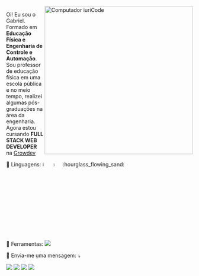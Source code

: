 <img src="https://raw.githubusercontent.com/MicaelliMedeiros/micaellimedeiros/master/image/computer-illustration.png" min-width="400px" max-width="400px" width="400px" align="right" alt="Computador iuriCode">

<p align="left"> 
  Oi! Eu sou o Gabriel.<br> 
  Formado em  <strong>Educação Física e Engenharia de Controle e Automação</strong>.<br>
  Sou professor de educação física em uma escola pública e no meio tempo, realizei algumas pós-graduações na área da engenharia.<br>
  Agora estou cursando  <strong>FULL STACK WEB DEVELOPER</strong> na <a href="https://www.growdev.com.br"> Growdev</a>
</p>

<p align="left">
  🦄 Linguagens: <img src="https://img.shields.io/badge/HTML-239120?style=for-the-badge&logo=html5&logoColor=white" width=5%/> <img src="https://img.shields.io/badge/CSS-239120?style=for-the-badge&logo=css3&logoColor=white" width=4.4% /> :hourglass_flowing_sand:

</p>

<p align="left">
  💼 Ferramentas: <img src="https://img.shields.io/badge/Bootstrap-563D7C?style=for-the-badge&logo=bootstrap&logoColor=white" />
</p>

<p align="left">
  💌 Envia-me uma mensagem: ⤵️
</p>

<p align="left">
  <a href="camargogabriel1992@gmail.com" alt="Gmail">
  <img src="https://img.shields.io/badge/-Gmail-FF0000?style=flat-square&labelColor=FF0000&logo=gmail&logoColor=white&link=mailtocamargogabriel1992@gmail.com" /></a>

  <a href="https://www.linkedin.com/in/gabriel-camargo-53031373/" alt="Linkedin">
  <img src="https://img.shields.io/badge/-Linkedin-0e76a8?style=flat-square&logo=Linkedin&logoColor=white&link=https://www.linkedin.com/in/gabriel-camargo-53031373/" /></a>

  <a href="https://wa.me/5567996274793" alt="WhatsApp">
  <img src="https://img.shields.io/badge/-WhatsApp-25d366?style=flat-square&labelColor=25d366&logo=whatsapp&logoColor=white&link=https://wa.me/5567996274793"/></a>

  <a href="https://www.instagram.com/gabriel.camargo_/" alt="Instagram">
  <img src="https://img.shields.io/badge/-Instagram-DF0174?style=flat-square&labelColor=DF0174&logo=instagram&logoColor=white&link=https://www.instagram.com/gabriel.camargo_/"/></a>
</p>  
